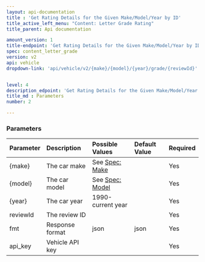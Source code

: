 ```yaml
---
layout: api-documentation
title : 'Get Rating Details for the Given Make/Model/Year by ID'
title_active_left_menu: "Content: Letter Grade Rating"
title_parent: Api documentation

amount_version: 1
title-endpoint: 'Get Rating Details for the Given Make/Model/Year by ID'
spec: content_letter_grade
version: v2
api: vehicle
dropdown-link: 'api/vehicle/v2/{make}/{model}/{year}/grade/{reviewId}'


level: 4
description_edpoint: 'Get Rating Details for the Given Make/Model/Year by ID'
title_md : Parameters
number: 2

---
```


### Parameters

| Parameter  | Description                           | Possible Values                                              | Default Value | Required |
|:-----------|:--------------------------------------|:------------------------------------------------------------ |:------------- |:-------- |
| {make}     | The car make                          | See [Spec: Make](/api-documentation/vehicle/spec_make/v3/)   |               | Yes      |
| {model}    | The car model                         | See [Spec: Model](/api-documentation/vehicle/spec_model/v2/) |               | Yes      |
| {year}     | The car year                          | 1990-current year                                            |               | Yes      |
| reviewId   | The review ID                         |                                                              |               | Yes      |
| fmt        | Response format                       | json                                                         | json          | Yes      |
| api_key    | Vehicle API key                       |                                                              |               | Yes      |
